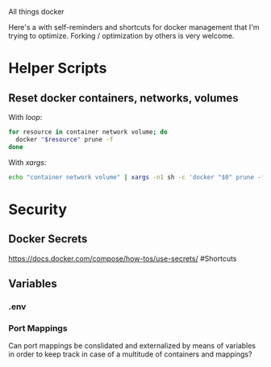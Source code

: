 All things docker

Here's a with self-reminders and shortcuts for docker management that I'm trying to optimize. Forking / optimization by others is very welcome.

# Helper Scripts
## Reset docker containers, networks, volumes
With _loop_:
```bash
for resource in container network volume; do
  docker "$resource" prune -f
done
```
With _xargs_:
```bash
echo "container network volume" | xargs -n1 sh -c 'docker "$0" prune -f'
```
# Security
## Docker Secrets
https://docs.docker.com/compose/how-tos/use-secrets/
#Shortcuts
## Variables
### .env
### Port Mappings
Can port mappings be conslidated and externalized by means of variables in order to keep track in case of a multitude of containers and mappings?
